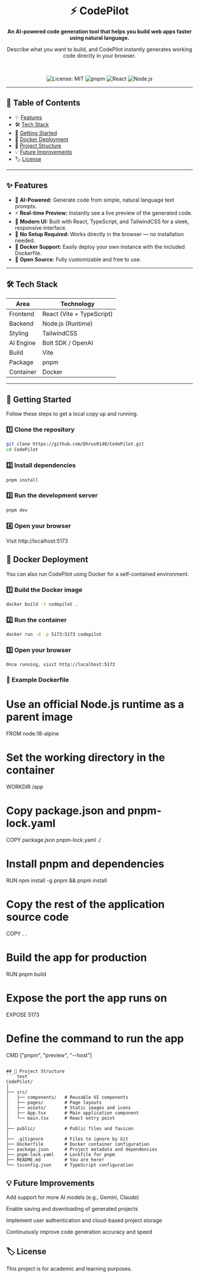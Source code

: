 <div align="center">
  <h1>⚡ CodePilot</h1>
  <p><strong>An AI-powered code generation tool that helps you build web apps faster using natural language.</strong></p>
  <p>Describe what you want to build, and CodePilot instantly generates working code directly in your browser.</p>
  <br />
  <p>
    <img src="https://img.shields.io/badge/license-MIT-blue.svg" alt="License: MIT" />
    <img src="https://img.shields.io/badge/pnpm-v9.x-orange.svg" alt="pnpm" />
    <img src="https://img.shields.io/badge/React-v18.x-blue.svg" alt="React" />
    <img src="https://img.shields.io/badge/Node.js-v18.x-green.svg" alt="Node.js" />
  </p>
</div>

---

## 📖 Table of Contents
- ✨ [Features](#-features)
- 🛠️ [Tech Stack](#️-tech-stack)
- 🚀 [Getting Started](#-getting-started)
- 🐳 [Docker Deployment](#-docker-deployment)
- 🧩 [Project Structure](#-project-structure)
- 💡 [Future Improvements](#-future-improvements)
- 🏷️ [License](#️-license)

---

## ✨ Features
- 🧠 **AI-Powered:** Generate code from simple, natural language text prompts.  
- ⚡ **Real-time Preview:** Instantly see a live preview of the generated code.  
- 🎨 **Modern UI:** Built with React, TypeScript, and TailwindCSS for a sleek, responsive interface.  
- 💾 **No Setup Required:** Works directly in the browser — no installation needed.  
- 🐳 **Docker Support:** Easily deploy your own instance with the included Dockerfile.  
- 🔗 **Open Source:** Fully customizable and free to use.

---

## 🛠️ Tech Stack

| Area | Technology |
|------|-------------|
| Frontend | React (Vite + TypeScript) |
| Backend | Node.js (Runtime) |
| Styling | TailwindCSS |
| AI Engine | Bolt SDK / OpenAI |
| Build | Vite |
| Package | pnpm |
| Container | Docker |

---

## 🚀 Getting Started

Follow these steps to get a local copy up and running.

### 1️⃣ Clone the repository
```bash
git clone https://github.com/Dhruv0140/CodePilot.git
cd CodePilot
```

### 2️⃣ Install dependencies
```bash
pnpm install
```
### 3️⃣ Run the development server
```bash
pnpm dev
```

### 4️⃣ Open your browser
Visit http://localhost:5173


## 🐳 Docker Deployment

You can also run CodePilot using Docker for a self-contained environment.

### 1️⃣ Build the Docker image
```bash
docker build -t codepilot .
```
### 2️⃣ Run the container
```bash
docker run -d -p 5173:5173 codepilot
```
### 3️⃣ Open your browser
```bash
Once running, visit http://localhost:5173
```
### 🧱 Example Dockerfile

# Use an official Node.js runtime as a parent image
FROM node:18-alpine

# Set the working directory in the container
WORKDIR /app

# Copy package.json and pnpm-lock.yaml
COPY package.json pnpm-lock.yaml ./

# Install pnpm and dependencies
RUN npm install -g pnpm && pnpm install

# Copy the rest of the application source code
COPY . .

# Build the app for production
RUN pnpm build

# Expose the port the app runs on
EXPOSE 5173

# Define the command to run the app
CMD ["pnpm", "preview", "--host"]
```

## 🧩 Project Structure
``` text
CodePilot/
│
├── src/
│   ├── components/   # Reusable UI components
│   ├── pages/        # Page layouts
│   ├── assets/       # Static images and icons
│   ├── App.tsx       # Main application component
│   └── main.tsx      # React entry point
│
├── public/           # Public files and favicon
│
├── .gitignore        # Files to ignore by Git
├── Dockerfile        # Docker container configuration
├── package.json      # Project metadata and dependencies
├── pnpm-lock.yaml    # Lockfile for pnpm
├── README.md         # You are here!
└── tsconfig.json     # TypeScript configuration
```
## 💡 Future Improvements

   Add support for more AI models (e.g., Gemini, Claude)

   Enable saving and downloading of generated projects

   Implement user authentication and cloud-based project storage

   Continuously improve code generation accuracy and speed

## 🏷️ License

This project is for academic and learning purposes.
